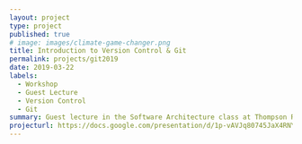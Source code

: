 ```yaml
---
layout: project
type: project
published: true
# image: images/climate-game-changer.png
title: Introduction to Version Control & Git
permalink: projects/git2019
date: 2019-03-22
labels:
  - Workshop
  - Guest Lecture
  - Version Control
  - Git
summary: Guest lecture in the Software Architecture class at Thompson Rivers University. Introduced students to version control systems placing them in their historical context. Introduced Git in the context of distributed version control systems and demonstrated its basic operations. Discussed online platforms that aid the use of version control.
projecturl: https://docs.google.com/presentation/d/1p-vAVJq80745JaX4RNYWNcQgtEL_W7D2xfYOeug1lxs/edit?usp=sharing
---
```

